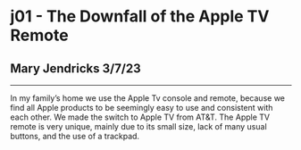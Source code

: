 # j01 - The Downfall of the Apple TV Remote 
## Mary Jendricks 3/7/23 
---
In my family’s home we use the Apple Tv console and remote, because we find all Apple products to be seemingly easy to use and consistent with each other. We made the switch to Apple TV from AT&T. The Apple TV remote is very unique, mainly due to its small size, lack of many usual buttons, and the use of a trackpad. 


